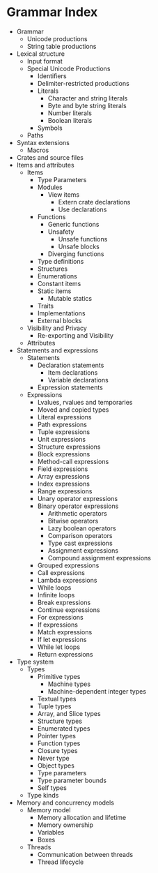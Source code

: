 # Grammar Index


- Grammar
  - Unicode productions
  - String table productions
- Lexical structure
  - Input format
  - Special Unicode Productions
    - Identifiers
    - Delimiter-restricted productions
    - Literals
      - Character and string literals
      - Byte and byte string literals
      - Number literals
      - Boolean literals
    - Symbols
  - Paths
- Syntax extensions
  - Macros
- Crates and source files
- Items and attributes
  - Items
    - Type Parameters
    - Modules
      - View items
        - Extern crate declarations
        - Use declarations
    - Functions
      - Generic functions
      - Unsafety
        - Unsafe functions
        - Unsafe blocks
      - Diverging functions
    - Type definitions
    - Structures
    - Enumerations
    - Constant items
    - Static items
      - Mutable statics
    - Traits
    - Implementations
    - External blocks
  - Visibility and Privacy
    - Re-exporting and Visibility
  - Attributes
- Statements and expressions
  - Statements
    - Declaration statements
      - Item declarations
      - Variable declarations
    - Expression statements
  - Expressions
      - Lvalues, rvalues and temporaries
      - Moved and copied types
    - Literal expressions
    - Path expressions
    - Tuple expressions
    - Unit expressions
    - Structure expressions
    - Block expressions
    - Method-call expressions
    - Field expressions
    - Array expressions
    - Index expressions
    - Range expressions
    - Unary operator expressions
    - Binary operator expressions
      - Arithmetic operators
      - Bitwise operators
      - Lazy boolean operators
      - Comparison operators
      - Type cast expressions
      - Assignment expressions
      - Compound assignment expressions
    - Grouped expressions
    - Call expressions
    - Lambda expressions
    - While loops
    - Infinite loops
    - Break expressions
    - Continue expressions
    - For expressions
    - If expressions
    - Match expressions
    - If let expressions
    - While let loops
    - Return expressions
- Type system
  - Types
    - Primitive types
      - Machine types
      - Machine-dependent integer types
    - Textual types
    - Tuple types
    - Array, and Slice types
    - Structure types
    - Enumerated types
    - Pointer types
    - Function types
    - Closure types
    - Never type
    - Object types
    - Type parameters
    - Type parameter bounds
    - Self types
  - Type kinds
- Memory and concurrency models
  - Memory model
    - Memory allocation and lifetime
    - Memory ownership
    - Variables
    - Boxes
  - Threads
    - Communication between threads
    - Thread lifecycle
